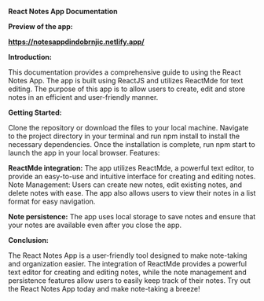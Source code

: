 **React Notes App Documentation**


**Preview of the app:**

**https://notesappdindobrnjic.netlify.app/**

**Introduction:**

This documentation provides a comprehensive guide to using the React Notes App. The app is built using ReactJS and utilizes ReactMde for text editing. The purpose of this app is to allow users to create, edit and store notes in an efficient and user-friendly manner.

**Getting Started:**

Clone the repository or download the files to your local machine.
Navigate to the project directory in your terminal and run npm install to install the necessary dependencies.
Once the installation is complete, run npm start to launch the app in your local browser.
Features:

**ReactMde integration:** The app utilizes ReactMde, a powerful text editor, to provide an easy-to-use and intuitive interface for creating and editing notes.
Note Management: Users can create new notes, edit existing notes, and delete notes with ease. The app also allows users to view their notes in a list format for easy navigation.

**Note persistence:** The app uses local storage to save notes and ensure that your notes are available even after you close the app.

**Conclusion:**

The React Notes App is a user-friendly tool designed to make note-taking and organization easier. The integration of ReactMde provides a powerful text editor for creating and editing notes, while the note management and persistence features allow users to easily keep track of their notes. Try out the React Notes App today and make note-taking a breeze!
